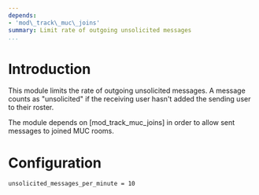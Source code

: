 ```yaml
---
depends:
- 'mod\_track\_muc\_joins'
summary: Limit rate of outgoing unsolicited messages
...
```


Introduction
============

This module limits the rate of outgoing unsolicited messages. A message
counts as "unsolicited" if the receiving user hasn't added the sending
user to their roster.

The module depends on [mod\_track\_muc\_joins] in order to allow sent
messages to joined MUC rooms.

Configuration
=============

``` {.lua}
unsolicited_messages_per_minute = 10
```

